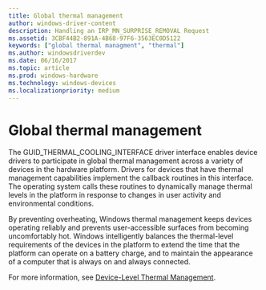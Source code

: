 ```yaml
---
title: Global thermal management 
author: windows-driver-content
description: Handling an IRP_MN_SURPRISE_REMOVAL Request
ms.assetid: 3CBF44B2-891A-4B68-97F6-3563EC0D5122
keywords: ["global thermal managment", "thermal"]
ms.author: windowsdriverdev
ms.date: 06/16/2017
ms.topic: article
ms.prod: windows-hardware
ms.technology: windows-devices
ms.localizationpriority: medium
---
```


# Global thermal management 

The GUID_THERMAL_COOLING_INTERFACE driver interface enables device drivers to participate in global thermal management across a variety of devices in the hardware platform. Drivers for devices that have thermal management capabilities implement the callback routines in this interface. The operating system calls these routines to dynamically manage thermal levels in the platform in response to changes in user activity and environmental conditions.

By preventing overheating, Windows thermal management keeps devices operating reliably and prevents user-accessible surfaces from becoming uncomfortably hot. Windows intelligently balances the thermal-level requirements of the devices in the platform to extend the time that the platform can operate on a battery charge, and to maintain the appearance of a computer that is always on and always connected.

For more information, see [Device-Level Thermal Management](device-level-thermal-management.md).

